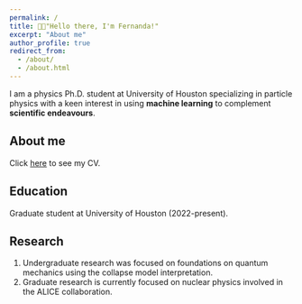 ```yaml
---
permalink: /
title: 👋🏼"Hello there, I'm Fernanda!" 
excerpt: "About me"
author_profile: true
redirect_from: 
  - /about/
  - /about.html
---
```


I am a physics Ph.D. student at University of Houston specializing in particle physics with a keen interest in using **machine learning** to complement **scientific endeavours**.


About me
------
Click [here](https://mtorresc15.github.io/fer.github.io/files/cv.pdf) to see my CV.

Education
------
Graduate student at University of Houston (2022-present).

Research
------

1. Undergraduate research was focused on foundations on quantum mechanics using the collapse model interpretation.
1. Graduate research is currently focused on nuclear physics involved in the ALICE collaboration.

